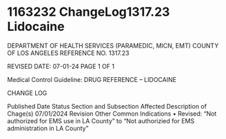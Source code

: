 # 1163232 ChangeLog1317.23 Lidocaine

DEPARTMENT OF HEALTH SERVICES (PARAMEDIC, MICN, EMT) 
COUNTY OF LOS ANGELES REFERENCE NO. 1317.23 
 
 
REVISED DATE: 07-01-24                                                              PAGE 1 OF 1 
 
Medical Control Guideline: DRUG REFERENCE – LIDOCAINE 
 
CHANGE LOG 
 
Published 
Date 
Status Section and 
Subsection Affected 
Description of Chage(s) 
07/01/2024 Revision Other Common 
Indications 
• Revised: “Not authorized for 
EMS use in LA County” to 
“Not authorizied for EMS 
administration in LA County”
